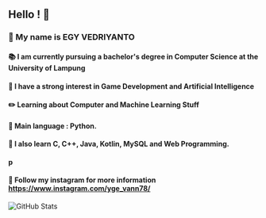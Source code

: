 ## Hello ! 👋
### :crown: My name is EGY VEDRIYANTO
####
#### :books: I am currently pursuing a bachelor's degree in Computer Science at the University of Lampung
#### :key: I have a strong interest in Game Development and Artificial Intelligence
#### :pencil2: Learning about Computer and Machine Learning Stuff
#### :pushpin: Main language : Python.
#### :notebook: I also learn C, C++, Java, Kotlin, MySQL and Web Programming.
####   p
#### :iphone: Follow my instagram for more information https://www.instagram.com/yge_vann78/

![GitHub Stats](https://github-readme-stats.vercel.app/api?username=egyvedriyanto78&theme=tokyonight)
